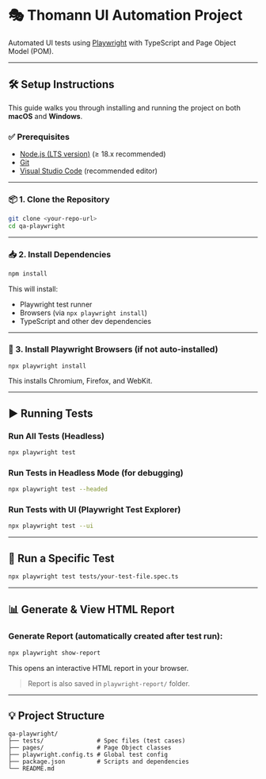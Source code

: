 # 🎭 Thomann UI Automation Project

Automated UI tests using [Playwright](https://playwright.dev/) with TypeScript and Page Object Model (POM).

---

## 🛠 Setup Instructions

This guide walks you through installing and running the project on both **macOS** and **Windows**.

### ✅ Prerequisites

- [Node.js (LTS version)](https://nodejs.org/) (≥ 18.x recommended)
- [Git](https://git-scm.com/)
- [Visual Studio Code](https://code.visualstudio.com/) (recommended editor)

---

### 📦 1. Clone the Repository

```bash
git clone <your-repo-url>
cd qa-playwright
```

---

### 📥 2. Install Dependencies

```bash
npm install
```

This will install:
- Playwright test runner
- Browsers (via `npx playwright install`)
- TypeScript and other dev dependencies

---

### 🧭 3. Install Playwright Browsers (if not auto-installed)

```bash
npx playwright install
```

This installs Chromium, Firefox, and WebKit.

---

## ▶️ Running Tests

### Run All Tests (Headless)

```bash
npx playwright test
```

### Run Tests in Headless Mode (for debugging)

```bash
npx playwright test --headed
```

### Run Tests with UI (Playwright Test Explorer)

```bash
npx playwright test --ui
```

---

## 🧪 Run a Specific Test

```bash
npx playwright test tests/your-test-file.spec.ts
```

---

## 📊 Generate & View HTML Report

### Generate Report (automatically created after test run):

```bash
npx playwright show-report
```

This opens an interactive HTML report in your browser.

> Report is also saved in `playwright-report/` folder.

---

## 💡 Project Structure

```
qa-playwright/
├── tests/               # Spec files (test cases)
├── pages/               # Page Object classes
├── playwright.config.ts # Global test config
├── package.json         # Scripts and dependencies
└── README.md
```